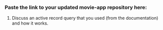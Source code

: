 ### Paste the link to your updated movie-app repository here:


1. Discuss an active record query that you used (from the documentation) and how it works.